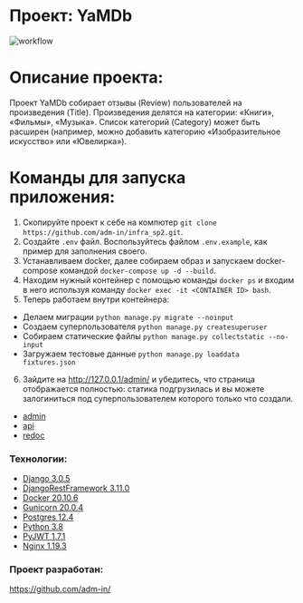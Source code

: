 # Проект: YaMDb
![workflow](https://github.com/adm-in/yamdb_final/actions/workflows/yamdb_workflow.yaml/badge.svg)
# Описание проекта:
Проект YaMDb собирает отзывы (Review) пользователей на произведения (Title). Произведения делятся на категории: «Книги», «Фильмы», «Музыка». Список категорий (Category) может быть расширен (например, можно добавить категорию «Изобразительное искусство» или «Ювелирка»).

# Команды для запуска приложения:
1. Скопируйте проект к себе на компютер ```git clone https://github.com/adm-in/infra_sp2.git```.
2. Создайте ```.env``` файл. Воспользуйтесь файлом ```.env.example```, как пример для заполнения своего.
3. Устанавливаем docker, далее собираем образ и запускаем docker-compose командой ```docker-compose up -d --build```.
4. Находим нужный контейнер с помощью команды ```docker ps``` и входим в него используя команду ```docker exec -it <CONTAINER ID> bash```.
5. Теперь работаем внутри контейнера:
- Делаем миграции ```python manage.py migrate --noinput```
- Создаем суперпользователя ```python manage.py createsuperuser```
- Собираем статические файлы ```python manage.py collectstatic --no-input```
- Загружаем тестовые данные ```python manage.py loaddata fixtures.json```
6. Зайдите на http://127.0.0.1/admin/ и убедитесь, что страница отображается полностью: статика подгрузилась и вы можете залогиниться под суперпользователем которого только что создали. 

- [admin](http://djangoproject.gq/admin)
- [api](http://djangoproject.gq/api/v1)
- [redoc](http://djangoproject.gq/redoc)
### Технологии:

- [Django 3.0.5](https://www.djangoproject.com)
- [DjangoRestFramework 3.11.0](https://www.django-rest-framework.org)
- [Docker 20.10.6](https://www.docker.com)
- [Gunicorn 20.0.4](https://gunicorn.org)
- [Postgres 12.4](https://www.postgresql.org)
- [Python 3.8](https://www.python.org)
- [PyJWT 1.7.1](https://pyjwt.readthedocs.io/en/stable)
- [Nginx 1.19.3](https://nginx.org)

### Проект разработан: 
https://github.com/adm-in/
